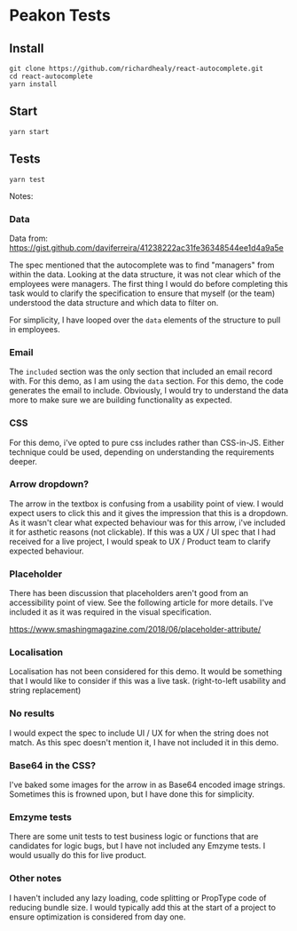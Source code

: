 # Peakon Tests

## Install

```
git clone https://github.com/richardhealy/react-autocomplete.git
cd react-autocomplete
yarn install
```

## Start

```
yarn start
```

## Tests

```
yarn test
```

Notes:

### Data

Data from: https://gist.github.com/daviferreira/41238222ac31fe36348544ee1d4a9a5e

The spec mentioned that the autocomplete was to find "managers" from within the data.
Looking at the data structure, it was not clear which of the employees were managers.
The first thing I would do before completing this task would to clarify the specification
to ensure that myself (or the team) understood the data structure and which data to 
filter on. 

For simplicity, I have looped over the `data` elements of the structure to pull in 
employees.

### Email

The `included` section was the only section that included an email record with. For 
this demo, as I am using the `data` section. For this demo, the code generates the 
email to include. Obviously, I would try to understand the data more to make sure
we are building functionality as expected.

### CSS

For this demo, i've opted to pure css includes rather than CSS-in-JS. Either 
technique could be used, depending on understanding the requirements deeper.


### Arrow dropdown?

The arrow in the textbox is confusing from a usability point of view. I would expect 
users to click this and it gives the impression that this is a dropdown. As it wasn't 
clear what expected behaviour was for this arrow, i've included it for asthetic
reasons (not clickable). If this was a UX / UI spec that I had received for a live
project, I would speak to UX / Product team to clarify expected behaviour.


### Placeholder

There has been discussion that placeholders aren't good from an accessibility point of 
view. See the following article for more details. I've included it as it was required
in the visual specification.

https://www.smashingmagazine.com/2018/06/placeholder-attribute/

### Localisation

Localisation has not been considered for this demo. It would be something that I would
like to consider if this was a live task. (right-to-left usability and string replacement)


### No results

I would expect the spec to include UI / UX for when the string does not match. As this 
spec doesn't mention it, I have not included it in this demo.


### Base64 in the CSS?

I've baked some images for the arrow in as Base64 encoded image strings. Sometimes this 
is frowned upon, but I have done this for simplicity.


### Emzyme tests

There are some unit tests to test business logic or functions that are candidates for 
logic bugs, but I have not included any Emzyme tests. I would usually do this for 
live product.

### Other notes

I haven't included any lazy loading, code splitting or PropType code of reducing 
bundle size. I would typically add this at the start of a project to ensure 
optimization is considered from day one.



